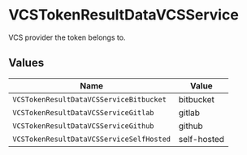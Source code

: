 # VCSTokenResultDataVCSService

VCS provider the token belongs to.


## Values

| Name                                     | Value                                    |
| ---------------------------------------- | ---------------------------------------- |
| `VCSTokenResultDataVCSServiceBitbucket`  | bitbucket                                |
| `VCSTokenResultDataVCSServiceGitlab`     | gitlab                                   |
| `VCSTokenResultDataVCSServiceGithub`     | github                                   |
| `VCSTokenResultDataVCSServiceSelfHosted` | self-hosted                              |
